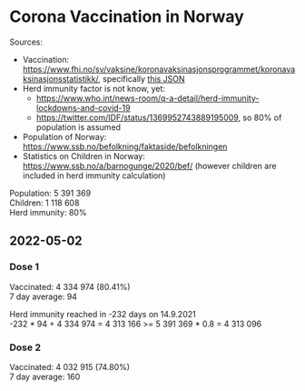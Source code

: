 # Corona Vaccination in Norway

Sources:

- Vaccination: <https://www.fhi.no/sv/vaksine/koronavaksinasjonsprogrammet/koronavaksinasjonsstatistikk/>, specifically [this JSON](https://www.fhi.no/api/chartdata/api/99119)
- Herd immunity factor is not know, yet:
  - <https://www.who.int/news-room/q-a-detail/herd-immunity-lockdowns-and-covid-19>
  - <https://twitter.com/IDF/status/1369952743889195009>, so 80% of population is assumed
- Population of Norway: <https://www.ssb.no/befolkning/faktaside/befolkningen>
- Statistics on Children in Norway: https://www.ssb.no/a/barnogunge/2020/bef/ (however children are included in herd immunity calculation)

Population: 5 391 369  
Children: 1 118 608  
Herd immunity: 80%  

## 2022-05-02

### Dose 1

Vaccinated: 4 334 974 (80.41%)  
7 day average: 94

Herd immunity reached in -232 days on 14.9.2021  
-232 * 94 + 4 334 974 = 4 313 166 >= 5 391 369 * 0.8 = 4 313 096

### Dose 2

Vaccinated: 4 032 915 (74.80%)  
7 day average: 160

